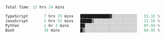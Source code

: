 <!--START_SECTION:waka-->

```typescript
Total Time: 13 hrs 24 mins

TypeScript       7 hrs 25 mins   █████████████▓░░░░░░░░░░░   55.32 %
JavaScript       2 hrs 53 mins   █████▒░░░░░░░░░░░░░░░░░░░   21.55 %
Python           1 hr 3 mins     ██░░░░░░░░░░░░░░░░░░░░░░░   07.94 %
Bash             39 mins         █▒░░░░░░░░░░░░░░░░░░░░░░░   04.95 %
```

<!--END_SECTION:waka-->
